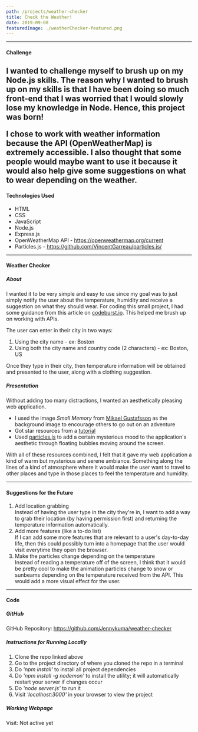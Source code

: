 ```yaml
---
path: /projects/weather-checker
title: Check the Weather!
date: 2019-09-08
featuredImage: ./weatherChecker-featured.png
---
```

---
#### Challenge
I wanted to challenge myself to brush up on my Node.js skills. The reason why I wanted to brush up on my skills is that I have been doing so much front-end that I was worried that I would slowly lose my knowledge in Node. Hence, this project was born! <p>
I chose to work with weather information because the API (OpenWeatherMap) is extremely accessible. I also thought that some people would maybe want to use it because it would also help give some suggestions on what to wear depending on the weather.
---
#### Technologies Used
- HTML
- CSS
- JavaScript 
- Node.js
- Express.js
- OpenWeatherMap API - <a target="_blank" href="https://openweathermap.org/current">https://openweathermap.org/current</a>
- Particles.js - <a target="_blank" href="https://github.com/VincentGarreau/particles.js/">https://github.com/VincentGarreau/particles.js/</a>

---
#### Weather Checker
##### About
I wanted it to be very simple and easy to use since my goal was to just simply notify the user about the temperature, humidity and receive a suggestion on what they should wear. For coding this small project, I had some guidance from this article on <a target="_blank" href="https://codeburst.io/build-a-simple-weather-app-with-node-js-in-just-16-lines-of-code-32261690901d">codeburst.io</a>. This helped me brush up on working with APIs. <p>
The user can enter in their city in two ways:
1. Using the city name - ex: Boston
2. Using both the city name and country code (2 characters) - ex: Boston, US

Once they type in their city, then temperature information will be obtained and presented to the user, along with a clothing suggestion. 

##### Presentation
Without adding too many distractions, I wanted an aesthetically pleasing web application.
- I used the image <i>Small Memory</i> from <a target="_blank" href="https://dribbble.com/MikaelGustafsson">Mikael Gustafsson</a> as the background image to encourage others to go out on an adventure
- Got star resources from a <a target="_blank" href="https://www.script-tutorials.com/night-sky-with-twinkling-stars/">tutorial</a>
- Used <a target="_blank" href="https://github.com/VincentGarreau/particles.js/">particles.js</a> to add a certain mysterious mood to the application's aesthetic through floating bubbles moving around the screen. 

With all of these resources combined, I felt that it gave my web application a kind of warm but mysterious and serene ambiance. Something along the lines of a kind of atmosphere where it would make the user want to travel to other places and type in those places to feel the temperature and humidity.

---
#### Suggestions for the Future
1. Add location grabbing <br/>
Instead of having the user type in the city they're in, I want to add a way to grab their location (by having permission first) and returning the temperature information automatically. <br/>
2. Add more features (like a to-do list) <br/>
If I can add some more features that are relevant to a user's day-to-day life, then this could possibly turn into a homepage that the user would visit everytime they open the browser. <br/>
3. Make the particles change depending on the temperature <br/>
Instead of reading a temperature off of the screen, I think that it would be pretty cool to make the animation particles change to snow or sunbeams depending on the temperature received from the API. This would add a more visual effect for the user.

---
#### Code
##### GitHub
GitHub Repository: <a target="_blank" href="https://github.com/Jennykuma/weather-checker">https://github.com/Jennykuma/weather-checker</a>

##### Instructions for Running Locally
1. Clone the repo linked above
2. Go to the project directory of where you cloned the repo in a terminal
3. Do <i>'npm install'</i> to install all project dependencies 
4. Do <i>'npm install -g nodemon'</i> to install the utility; it will automatically restart your server if changes occur
5. Do <i>'node server.js'</i> to run it
6. Visit <i>'localhost:3000'</i> in your browser to view the project

##### Working Webpage
Visit: Not active yet